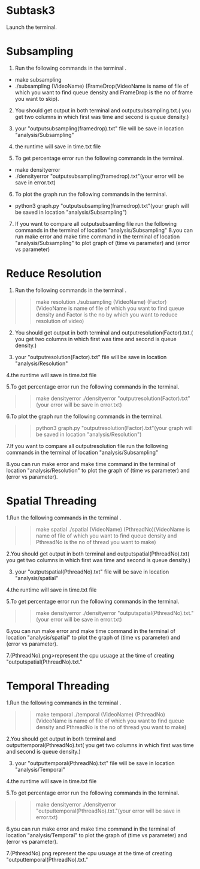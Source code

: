 # Subtask3 #

Launch the terminal.

# Subsampling #
1. Run the following commands in the terminal .
- make subsampling
- ./subsampling (VideoName) (FrameDrop(VideoName is name of file of which you want to find queue density and FrameDrop is the no of frame you want to skip).
2. You should get output in both terminal and outputsubsampling<FrameDrop>.txt.( you get two columns in which first was time and second is queue density.)

3. your "outputsubsampling(framedrop).txt" file will be save in location "analysis/Subsampling"

4. the runtime will save in time.txt file

5. To get percentage error run the following commands in the terminal.

- make densityerror 
- ./densityerror "outputsubsampling(framedrop).txt"(your error will be save in error.txt)

6. To plot the graph run the following commands in the terminal.
- python3 graph.py "outputsubsampling(framedrop).txt"(your graph will be saved in location "analysis/Subsampling")

7. If you want to compare all outputsubsamling file run the following commands in the terminal of location "analysis/Subsampling"
8.you can run make error and make time command in  the terminal of location "analysis/Subsampling" to plot graph of (time vs parameter) and (error vs parameter)

# Reduce Resolution #
1. Run the following commands in the terminal .

>> make resolution
>> ./subsampling (VideoName) (Factor)(VideoName is name of file of which you want to find queue density and Factor is the no by which you want to reduce resolution of video)

2. You should get output in both terminal and outputresolution(Factor).txt.( you get two columns in which first was time and second is queue density.)

3. your "outputresolution(Factor).txt" file will be save in location "analysis/Resolution"

4.the runtime will save in time.txt file

5.To get percentage error run the following commands in the terminal.

>> make densityerror 
>> ./densityerror "outputresolution(Factor).txt"(your error will be save in error.txt)

6.To plot the graph run the following commands in the terminal.
>>python3 graph.py "outputresolution(Factor).txt"(your graph will be saved in location "analysis/Resolution")

7.If you want to compare all outputresolution file run the following commands in the terminal of location "analysis/Subsampling"

8.you can run make error and make time command in the terminal of location "analysis/Resolution" to plot the graph of (time vs parameter) and (error vs parameter).

# Spatial Threading #
1.Run the following commands in the terminal .

>> make spatial
>> ./spatial (VideoName) (PthreadNo)(VideoName is name of file of which you want to find queue density and PthreadNo is the no of thread you want to make)

2.You should get output in both terminal and outputspatial(PthreadNo).txt( you get two columns in which first was time and second is queue density.)

3. your "outputspatial(PthreadNo).txt" file will be save in location "analysis/spatial"

4.the runtime will save in time.txt file

5.To get percentage error run the following commands in the terminal.

>> make densityerror 
>> ./densityerror "outputspatial(PthreadNo).txt."(your error will be save in error.txt)

6.you can run make error and make time command in the terminal of location "analysis/spatial" to plot the graph of (time vs parameter) and (error vs parameter).

7.(PthreadNo).png>represent the cpu usuage at the time of creating "outputspatial(PthreadNo).txt."

# Temporal Threading #
1.Run the following commands in the terminal .

>> make temporal
>> ./temporal (VideoName) (PthreadNo)(VideoName is name of file of which you want to find queue density and PthreadNo is the no of thread you want to make)

2.You should get output in both terminal and outputtemporal(PthreadNo).txt( you get two columns in which first was time and second is queue density.)

3. your "outputtemporal(PthreadNo).txt" file will be save in location "analysis/Temporal"

4.the runtime will save in time.txt file

5.To get percentage error run the following commands in the terminal.

>> make densityerror 
>> ./densityerror "outputtemporal(PthreadNo).txt."(your error will be save in error.txt)

6.you can run make error and make time command in the terminal of location "analysis/Temporal" to plot the graph of (time vs parameter) and (error vs parameter).

7.(PthreadNo).png represent the cpu usuage at the time of creating "outputtemporal(PthreadNo).txt."
